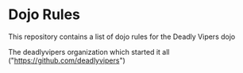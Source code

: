 Dojo Rules
==========

This repository contains a list of dojo rules for the Deadly Vipers dojo

The deadlyvipers organization which started it all ("https://github.com/deadlyvipers")
